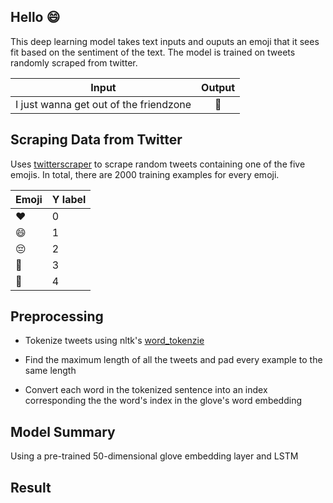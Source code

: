 ## Hello 😄

This deep learning model takes text inputs and ouputs an emoji that it sees fit based on the sentiment of the text. The model is trained on tweets randomly scraped from twitter.

| Input | Output  | 
| :---:   | :-: | 
| I just wanna get out of the friendzone | 🥺 |

## Scraping Data from Twitter

Uses [twitterscraper](https://github.com/taspinar/twitterscraper) to scrape random tweets containing one of the five emojis. In total, there are 2000 training examples for every emoji. 

| Emoji  | Y label |
| ------------- | ------------- |
| ❤️  | 0 |
| 😄  | 1  |
| 😔  | 2  |
| 🥺  | 3  |
| 😤  | 4  |

## Preprocessing

- Tokenize tweets using nltk's [word_tokenzie](https://github.com/hb20007/hands-on-nltk-tutorial/blob/master/1-2-Text-Analysis-Using-nltk.text.ipynb) 

- Find the maximum length of all the tweets and pad every example to the same length

- Convert each word in the tokenized sentence into an index corresponding the the word's index in the glove's word embedding


## Model Summary

Using a pre-trained 50-dimensional glove embedding layer and LSTM


## Result






